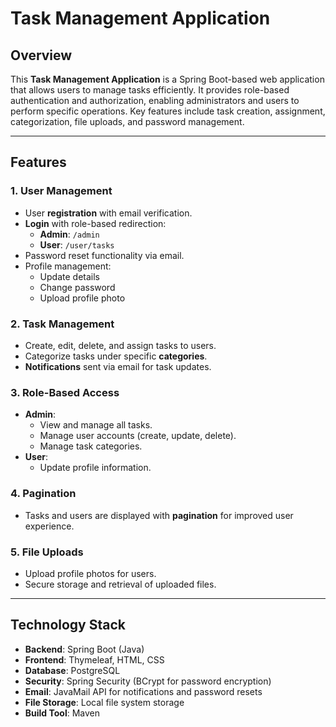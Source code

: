 # Task Management Application

## Overview
This **Task Management Application** is a Spring Boot-based web application that allows users to manage tasks efficiently. It provides role-based authentication and authorization, enabling administrators and users to perform specific operations. Key features include task creation, assignment, categorization, file uploads, and password management.

---

## Features

### 1. **User Management**
   - User **registration** with email verification.
   - **Login** with role-based redirection:
     - **Admin**: `/admin`
     - **User**: `/user/tasks`
   - Password reset functionality via email.
   - Profile management:
     - Update details
     - Change password
     - Upload profile photo

### 2. **Task Management**
   - Create, edit, delete, and assign tasks to users.
   - Categorize tasks under specific **categories**.
   - **Notifications** sent via email for task updates.

### 3. **Role-Based Access**
   - **Admin**:
     - View and manage all tasks.
     - Manage user accounts (create, update, delete).
     - Manage task categories.
   - **User**:
     - Update profile information.

### 4. **Pagination**
   - Tasks and users are displayed with **pagination**  for improved user experience.

### 5. **File Uploads**
   - Upload profile photos for users.
   - Secure storage and retrieval of uploaded files.

---

## Technology Stack

- **Backend**: Spring Boot (Java)
- **Frontend**: Thymeleaf, HTML, CSS
- **Database**: PostgreSQL
- **Security**: Spring Security (BCrypt for password encryption)
- **Email**: JavaMail API for notifications and password resets
- **File Storage**: Local file system storage
- **Build Tool**: Maven

